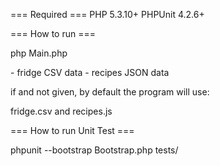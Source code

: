 === Required ===
PHP 5.3.10+
PHPUnit 4.2.6+

=== How to run ===

php Main.php <file1> <file2>

<file1> - fridge CSV data
<file2> - recipes JSON data

if <file1> and <file2> not given, by default the program will use:

fridge.csv and recipes.js


=== How to run Unit Test ===

phpunit --bootstrap Bootstrap.php tests/
